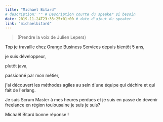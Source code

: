 ```yaml
---
title: "Michael Bitard"
# description: "" # Description courte du speaker si besoin
date: 2019-11-24T23:33:25+01:00 # date d'ajout du speaker
link: "michaelbitard"
---
```

> (Prendre la voix de Julien Lepers)

Top je travaille chez Orange Business Services depuis bientôt 5 ans, 

je suis développeur, 

plutôt java, 

passionné par mon métier, 

j'ai découvert les méthodes agiles au sein d'une équipe qui déchire et qui fait de l'erlang. 

Je suis Scrum Master à mes heures perdues et je suis en passe de devenir freelance en région toulousaine je suis je suis?

Michaël Bitard bonne réponse !